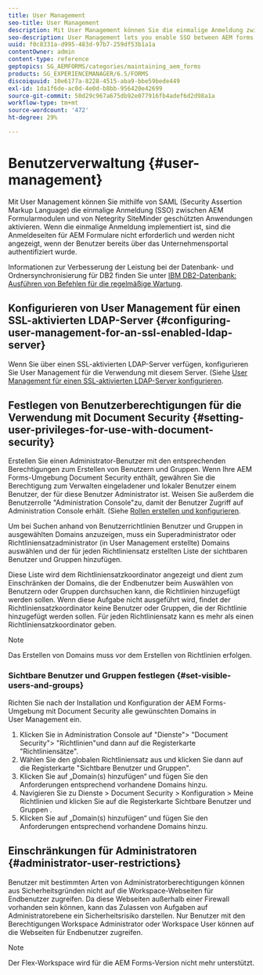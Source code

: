 ```yaml
---
title: User Management
seo-title: User Management
description: Mit User Management können Sie die einmalige Anmeldung zwischen AEM Formularmodulen und Netegrity SiteMinder-geschützten Anwendungen mithilfe von SAML aktivieren. Dieses Dokument enthält weitere Informationen zur Benutzerverwaltung.
seo-description: User Management lets you enable SSO between AEM forms modules and Netegrity SiteMinder-protected applications by using SAML. This document provides more information about User Management.
uuid: f0c8331a-d995-483d-97b7-259df53b1a1a
contentOwner: admin
content-type: reference
geptopics: SG_AEMFORMS/categories/maintaining_aem_forms
products: SG_EXPERIENCEMANAGER/6.5/FORMS
discoiquuid: 10e6177a-8228-4515-aba9-bbe59bede449
exl-id: 1da1f6de-ac0d-4e0d-b8bb-956420e42699
source-git-commit: 50d29c967a675db92e077916fb4adef6d2d98a1a
workflow-type: tm+mt
source-wordcount: '472'
ht-degree: 29%

---
```


# Benutzerverwaltung {#user-management}

Mit User Management können Sie mithilfe von SAML (Security Assertion Markup Language) die einmalige Anmeldung (SSO) zwischen AEM Formularmodulen und von Netegrity SiteMinder geschützten Anwendungen aktivieren. Wenn die einmalige Anmeldung implementiert ist, sind die Anmeldeseiten für AEM Formulare nicht erforderlich und werden nicht angezeigt, wenn der Benutzer bereits über das Unternehmensportal authentifiziert wurde.

Informationen zur Verbesserung der Leistung bei der Datenbank- und Ordnersynchronisierung für DB2 finden Sie unter [IBM DB2-Datenbank: Ausführen von Befehlen für die regelmäßige Wartung](/help/forms/using/admin-help/ibm-db2-database-running-commands.md#ibm-db2-database-running-commands-for-regular-maintenance).

## Konfigurieren von User Management für einen SSL-aktivierten LDAP-Server {#configuring-user-management-for-an-ssl-enabled-ldap-server}

Wenn Sie über einen SSL-aktivierten LDAP-Server verfügen, konfigurieren Sie User Management für die Verwendung mit diesem Server. (Siehe [User Management für einen SSL-aktivierten LDAP-Server konfigurieren](/help/forms/using/admin-help/configure-user-management-ssl-enabled.md#configure-user-management-for-an-ssl-enabled-ldap-server).

## Festlegen von Benutzerberechtigungen für die Verwendung mit Document Security {#setting-user-privileges-for-use-with-document-security}

Erstellen Sie einen Administrator-Benutzer mit den entsprechenden Berechtigungen zum Erstellen von Benutzern und Gruppen. Wenn Ihre AEM Forms-Umgebung Document Security enthält, gewähren Sie die Berechtigung zum Verwalten eingeladener und lokaler Benutzer einem Benutzer, der für diese Benutzer Administrator ist. Weisen Sie außerdem die Benutzerrolle &quot;Administration Console&quot;zu, damit der Benutzer Zugriff auf Administration Console erhält. (Siehe [Rollen erstellen und konfigurieren](/help/forms/using/admin-help/creating-configuring-roles.md#creating-and-configuring-roles).

Um bei Suchen anhand von Benutzerrichtlinien Benutzer und Gruppen in ausgewählten Domains anzuzeigen, muss ein Superadministrator oder Richtliniensatzadministrator (in User Management erstellte) Domains auswählen und der für jeden Richtliniensatz erstellten Liste der sichtbaren Benutzer und Gruppen hinzufügen.

Diese Liste wird dem Richtliniensatzkoordinator angezeigt und dient zum Einschränken der Domains, die der Endbenutzer beim Auswählen von Benutzern oder Gruppen durchsuchen kann, die Richtlinien hinzugefügt werden sollen. Wenn diese Aufgabe nicht ausgeführt wird, findet der Richtliniensatzkoordinator keine Benutzer oder Gruppen, die der Richtlinie hinzugefügt werden sollen. Für jeden Richtliniensatz kann es mehr als einen Richtliniensatzkoordinator geben.

>[!NOTE]
>
>Das Erstellen von Domains muss vor dem Erstellen von Richtlinien erfolgen.

### Sichtbare Benutzer und Gruppen festlegen {#set-visible-users-and-groups}

Richten Sie nach der Installation und Konfiguration der AEM Forms-Umgebung mit Document Security alle gewünschten Domains in User Management ein.

1. Klicken Sie in Administration Console auf &quot;Dienste&quot;> &quot;Document Security&quot;> &quot;Richtlinien&quot;und dann auf die Registerkarte &quot;Richtliniensätze&quot;.
1. Wählen Sie den globalen Richtliniensatz aus und klicken Sie dann auf die Registerkarte &quot;Sichtbare Benutzer und Gruppen&quot;.
1. Klicken Sie auf „Domain(s) hinzufügen“ und fügen Sie den Anforderungen entsprechend vorhandene Domains hinzu.
1. Navigieren Sie zu Dienste > Document Security > Konfiguration > Meine Richtlinien und klicken Sie auf die Registerkarte Sichtbare Benutzer und Gruppen .
1. Klicken Sie auf „Domain(s) hinzufügen“ und fügen Sie den Anforderungen entsprechend vorhandene Domains hinzu.

## Einschränkungen für Administratoren {#administrator-user-restrictions}

Benutzer mit bestimmten Arten von Administratorberechtigungen können aus Sicherheitsgründen nicht auf die Workspace-Webseiten für Endbenutzer zugreifen. Da diese Webseiten außerhalb einer Firewall vorhanden sein können, kann das Zulassen von Aufgaben auf Administratorebene ein Sicherheitsrisiko darstellen. Nur Benutzer mit den Berechtigungen Workspace Administrator oder Workspace User können auf die Webseiten für Endbenutzer zugreifen.

>[!NOTE]
>
>Der Flex-Workspace wird für die AEM Forms-Version nicht mehr unterstützt.
